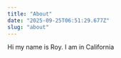 ```yaml
---
title: "About"
date: "2025-09-25T06:51:29.677Z"
slug: "about"
---
```



Hi my name is Roy. I am in California

